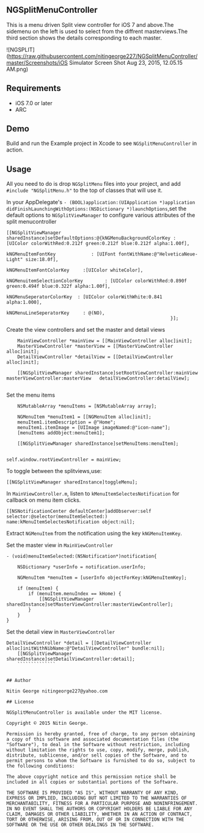## NGSplitMenuController

This is a menu driven Split view controller for iOS 7 and above.The sidemenu on the left is used to select from the diffrent masterviews.The third section shows the details corresponding to each master.

![NGSPLIT](https://raw.githubusercontent.com/nitingeorge227/NGSplitMenuController/master/Screenshots/iOS Simulator Screen Shot Aug 23, 2015, 12.05.15 AM.png)

## Requirements

* iOS 7.0 or later
* ARC

## Demo

Build and run the Example project in Xcode to see `NGSplitMenuController` in action.

## Usage

All you need to do is drop `NGSplitMenu` files into your project, and add `#include "NGSplitMenu.h"` to the top of classes that will use it.

In your AppDelegate's `- (BOOL)application:(UIApplication *)application didFinishLaunchingWithOptions:(NSDictionary *)launchOptions`,set the default options to `NGSplitViewManager` to configure various attributes of the split menucontroller

`````````
[[NGSplitViewManager sharedInstance]setDefaultOptions:@{kNGMenuBackgroundColorKey : [UIColor colorWithRed:0.212f green:0.212f blue:0.212f alpha:1.00f],
                                                            kNGMenuItemFontKey             : [UIFont fontWithName:@"HelveticaNeue-Light" size:18.0f],
                                                            kNGMenuItemFontColorKey     :[UIColor whiteColor],
                                                            kNGMenuitemSelectionColorKey        : [UIColor colorWithRed:0.890f green:0.494f blue:0.322f alpha:1.00f],
                                                            kNGMenuSeperatorColorKey  : [UIColor colorWithWhite:0.841 alpha:1.000],
                                                            kNGMenuLineSeperatorKey     : @(NO),
                                                            }];
``````````````

Create the view controllers and set the master and detail views

``````
    MainViewController *mainView = [[MainViewController alloc]init];
    MasterViewController *masterView = [[MasterViewController alloc]init];
    DetailViewController *detailView = [[DetailViewController alloc]init];
    
    [[NGSplitViewManager sharedInstance]setRootViewController:mainView masterViewController:masterView   detailViewController:detailView];
    
``````
Set the menu items

`````````
    NSMutableArray *menuItems = [NSMutableArray array];
    
    NGMenuItem *menuItem1 = [[NGMenuItem alloc]init];
    menuItem1.itemDescription = @"Home";
    menuItem1.itemImage = [UIImage imageNamed:@"icon-name"];
    [menuItems addObject:menuItem1];
    
    [[NGSplitViewManager sharedInstance]setMenuItems:menuItem];
    
````````````

`````````
self.window.rootViewController = mainView;
``````````

To toggle between the splitviews,use:

```````
[[NGSplitViewManager sharedInstance]toggleMenu];
```````

In `MainViewController.m`, listen to `kMenuItemSelectesNotification` for callback on menu item clicks.

`````
[[NSNotificationCenter defaultCenter]addObserver:self selector:@selector(menuItemSelected:) name:kMenuItemSelectesNotification object:nil];
````````

Extract `NGMenuItem` from the notification using the key `kNGMenuItemKey`.

Set the master view in `MainViewController`

```````
- (void)menuItemSelected:(NSNotification*)notification{
    
    NSDictionary *userInfo = notification.userInfo;
    
    NGMenuItem *menuItem = [userInfo objectForKey:kNGMenuItemKey];
    
    if (menuItem) {
        if (menuItem.menuIndex == kHome) {
            [[NGSplitViewManager sharedInstance]setMasterViewController:masterViewController];
        }
    }
}
````````````
Set the detail view in `MasterViewController`

`````````
DetailViewController *detail = [[DetailViewController alloc]initWithNibName:@"DetailViewController" bundle:nil];
    [[NGSplitViewManager sharedInstance]setDetailViewController:detail];
    ``````````````


## Author

Nitin George nitingeorge227@yahoo.com

## License

NGSplitMenuController is available under the MIT license.

Copyright © 2015 Nitin George.

Permission is hereby granted, free of charge, to any person obtaining a copy of this software and associated documentation files (the "Software"), to deal in the Software without restriction, including without limitation the rights to use, copy, modify, merge, publish, distribute, sublicense, and/or sell copies of the Software, and to permit persons to whom the Software is furnished to do so, subject to the following conditions:

The above copyright notice and this permission notice shall be included in all copies or substantial portions of the Software.

THE SOFTWARE IS PROVIDED "AS IS", WITHOUT WARRANTY OF ANY KIND, EXPRESS OR IMPLIED, INCLUDING BUT NOT LIMITED TO THE WARRANTIES OF MERCHANTABILITY, FITNESS FOR A PARTICULAR PURPOSE AND NONINFRINGEMENT. IN NO EVENT SHALL THE AUTHORS OR COPYRIGHT HOLDERS BE LIABLE FOR ANY CLAIM, DAMAGES OR OTHER LIABILITY, WHETHER IN AN ACTION OF CONTRACT, TORT OR OTHERWISE, ARISING FROM, OUT OF OR IN CONNECTION WITH THE SOFTWARE OR THE USE OR OTHER DEALINGS IN THE SOFTWARE.
